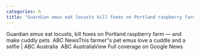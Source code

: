 ```yaml
---
categories: h
title: "Guardian emus eat locusts kill foxes on Portland raspberry farm — and make cuddly pets  ABC News"
---
```

Guardian emus eat locusts, kill foxes on Portland raspberry farm — and make cuddly pets&nbsp;&nbsp;ABC NewsThis farmer"s pet emus love a cuddle and a selfie | ABC Australia&nbsp;&nbsp;ABC AustraliaView Full coverage on Google News